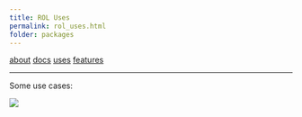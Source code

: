 ```yaml
---
title: ROL Uses
permalink: rol_uses.html
folder: packages
---
```


[about](rol.html) [docs](rol_documentation.html) [uses](rol_uses.html) [features](rol_features.html)

* * *

Some use cases:

[![](http://trilinos.org/wordpress/wp-content/uploads/2015/05/ROL_Uses_Inverse.png)](http://trilinos.org/wordpress/wp-content/uploads/2015/05/ROL_Uses_Inverse.png)
